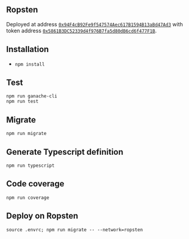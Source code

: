 ## Ropsten

Deployed at address [`0x94F4cB92Fe9f547574Aec617B1594B13aBd47Ad3`](https://ropsten.etherscan.io/address/0x94F4cB92Fe9f547574Aec617B1594B13aBd47Ad3) with token address [`0x5861B3DC52339d4f976B7fa5d80dB6cd6f477F1B`](https://ropsten.etherscan.io/token/0x5861b3dc52339d4f976b7fa5d80db6cd6f477f1b).

## Installation

- `npm install`

## Test

```
npm run ganache-cli
npm run test
```

## Migrate

```
npm run migrate
```

## Generate Typescript definition

```
npm run typescript
```

## Code coverage

```
npm run coverage
```

## Deploy on Ropsten

```
source .envrc; npm run migrate -- --network=ropsten
```